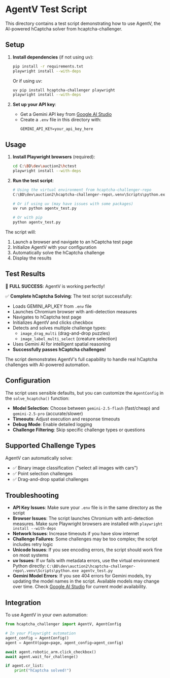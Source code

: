 # AgentV Test Script

This directory contains a test script demonstrating how to use AgentV, the AI-powered hCaptcha solver from hcaptcha-challenger.

## Setup

1. **Install dependencies** (if not using uv):
   ```bash
   pip install -r requirements.txt
   playwright install --with-deps
   ```

   Or if using uv:
   ```bash
   uv pip install hcaptcha-challenger playwright
   playwright install --with-deps
   ```

2. **Set up your API key**:
   - Get a Gemini API key from [Google AI Studio](https://aistudio.google.com/apikey)
   - Create a `.env` file in this directory with:
     ```
     GEMINI_API_KEY=your_api_key_here
     ```

## Usage

1. **Install Playwright browsers** (required):
   ```bash
   cd C:\BD\dev\auction2\hctest
   playwright install --with-deps
   ```

2. **Run the test script**:
   ```bash
   # Using the virtual environment from hcaptcha-challenger-repo
   C:\BD\dev\auction2\hcaptcha-challenger-repo\.venv\Scripts\python.exe agentv_test.py

   # Or if using uv (may have issues with some packages)
   uv run python agentv_test.py

   # Or with pip
   python agentv_test.py
   ```

The script will:
1. Launch a browser and navigate to an hCaptcha test page
2. Initialize AgentV with your configuration
3. Automatically solve the hCaptcha challenge
4. Display the results

## Test Results

🎉 **FULL SUCCESS**: AgentV is working perfectly!

✅ **Complete hCaptcha Solving**: The test script successfully:
- Loads GEMINI_API_KEY from `.env` file
- Launches Chromium browser with anti-detection measures
- Navigates to hCaptcha test page
- Initializes AgentV and clicks checkbox
- Detects and solves multiple challenge types:
  - `image_drag_multi` (drag-and-drop puzzles)
  - `image_label_multi_select` (creature selection)
- Uses Gemini AI for intelligent spatial reasoning
- **Successfully passes hCaptcha challenges!**

The script demonstrates AgentV's full capability to handle real hCaptcha challenges with AI-powered automation.

## Configuration

The script uses sensible defaults, but you can customize the `AgentConfig` in the `solve_hcaptcha()` function:

- **Model Selection**: Choose between `gemini-2.5-flash` (fast/cheap) and `gemini-2.5-pro` (accurate/slower)
- **Timeouts**: Adjust execution and response timeouts
- **Debug Mode**: Enable detailed logging
- **Challenge Filtering**: Skip specific challenge types or questions

## Supported Challenge Types

AgentV can automatically solve:
- ✅ Binary image classification ("select all images with cars")
- ✅ Point selection challenges
- ✅ Drag-and-drop spatial challenges

## Troubleshooting

- **API Key Issues**: Make sure your `.env` file is in the same directory as the script
- **Browser Issues**: The script launches Chromium with anti-detection measures. Make sure Playwright browsers are installed with `playwright install --with-deps`
- **Network Issues**: Increase timeouts if you have slow internet
- **Challenge Failures**: Some challenges may be too complex; the script includes retry logic
- **Unicode Issues**: If you see encoding errors, the script should work fine on most systems
- **uv Issues**: If uv fails with metadata errors, use the virtual environment Python directly: `C:\BD\dev\auction2\hcaptcha-challenger-repo\.venv\Scripts\python.exe agentv_test.py`
- **Gemini Model Errors**: If you see 404 errors for Gemini models, try updating the model names in the script. Available models may change over time. Check [Google AI Studio](https://aistudio.google.com/apikey) for current model availability.

## Integration

To use AgentV in your own automation:

```python
from hcaptcha_challenger import AgentV, AgentConfig

# In your Playwright automation
agent_config = AgentConfig()
agent = AgentV(page=page, agent_config=agent_config)

await agent.robotic_arm.click_checkbox()
await agent.wait_for_challenge()

if agent.cr_list:
    print("hCaptcha solved!")